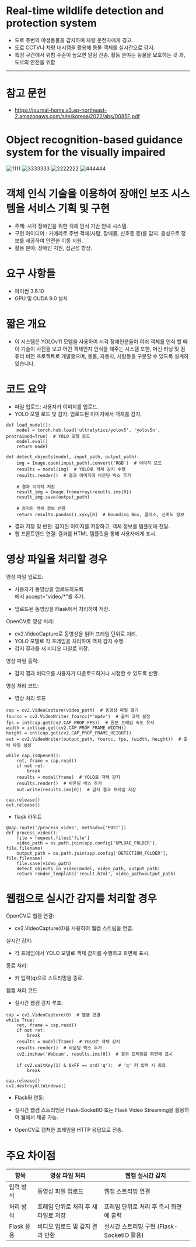 # Real-time wildlife detection and protection system
- 도로 주변의 야생동물을 감지하여 차량 운전자에게 경고.
- 도로 CCTV나 차량 대시캠을 활용해 동물 객체를 실시간으로 감지.
- 특정 구간에서 위험 수준이 높으면 알림 전송.
활동 분야는 동물을 보호하는 것 과, 도로의 안전을 위함
--------------------------------------------------------
# 참고 문헌
- https://journal-home.s3.ap-northeast-2.amazonaws.com/site/koreaai2022/abs/0085F.pdf

# Object recognition-based guidance system for the visually impaired

![1111](https://github.com/user-attachments/assets/8af4e06d-d85c-4727-bbbf-b8b41233154f)
![3333333](https://github.com/user-attachments/assets/1d655a2d-c12c-4bc9-9685-a017b3b1a3af)
![2222222](https://github.com/user-attachments/assets/10c1a171-d754-4393-bab6-1a0f6deb4598)
![444444](https://github.com/user-attachments/assets/2cdf18df-c7e4-49d6-9d8e-13ff7335df28)

# 객체 인식 기술을 이용하여 장애인 보조 시스템을 서비스 기획 및 구현

- 주제: 시각 장애인을 위한 객체 인식 기반 안내 시스템.
- 구현 아이디어 : 카메라로 주변 객체(사람, 장애물, 신호등 등)를 감지.
                 음성으로 정보를 제공하여 안전한 이동 지원.
- 활용 분야: 장애인 지원, 접근성 향상.

# 요구 사항들

- 파이썬 3.6.10
- GPU 및 CUDA 9.0 설치

# 짧은 개요
- 이 시스템은 YOLOv11 모델을 사용하여 시각 장애인분들이 여러 객체를 인식 할 때 이 기술이 사진을 보고 어떤 객체인지 인식을 해주는 시스템 또한,  머신 러닝 및 컴퓨터 비전 프로젝트로 개발했으며, 동물, 자동차, 사람등을 구분할 수 있도록 설계하였습니다.

# 코드 요약

- 파일 업로드: 사용자가 이미지를 업로드.
- YOLO 모델 로드 및 감지: 업로드된 이미지에서 객체를 감지.
```
def load_model():
    model = torch.hub.load('ultralytics/yolov5', 'yolov5n', pretrained=True)  # YOLO 모델 로드
    model.eval()
    return model

def detect_objects(model, input_path, output_path):
    img = Image.open(input_path).convert('RGB')  # 이미지 로드
    results = model(img)  # YOLO로 객체 감지 수행
    results.render()  # 결과 이미지에 바운딩 박스 추가

    # 결과 이미지 저장
    result_img = Image.fromarray(results.ims[0])
    result_img.save(output_path)

    # 감지된 객체 정보 반환
    return results.pandas().xyxy[0]  # Bounding Box, 클래스, 신뢰도 정보
```
- 결과 저장 및 반환: 감지된 이미지를 저장하고, 객체 정보를 템플릿에 전달.
- 웹 프론트엔드 연결: 결과를 HTML 템플릿을 통해 사용자에게 표시.

 # 영상 파일을 처리할 경우
 
 영상 파일 업로드:
 
- 사용자가 동영상을 업로드하도록 <form>에서 accept="video/*"를 추가.
- 업로드된 동영상을 Flask에서 처리하여 저장.
  
OpenCV로 영상 처리:

- cv2.VideoCapture로 동영상을 읽어 프레임 단위로 처리.
- YOLO 모델로 각 프레임을 처리하여 객체 감지 수행.
- 감지 결과를 새 비디오 파일로 저장.
  
영상 파일 출력:

- 감지 결과 비디오를 사용자가 다운로드하거나 시청할 수 있도록 반환.

영상 처리 코드: 

- 영상 처리 루프
```
cap = cv2.VideoCapture(video_path)  # 동영상 파일 열기
fourcc = cv2.VideoWriter_fourcc(*'mp4v')  # 출력 코덱 설정
fps = int(cap.get(cv2.CAP_PROP_FPS))  # 원본 프레임 속도 유지
width = int(cap.get(cv2.CAP_PROP_FRAME_WIDTH))
height = int(cap.get(cv2.CAP_PROP_FRAME_HEIGHT))
out = cv2.VideoWriter(output_path, fourcc, fps, (width, height))  # 출력 파일 설정

while cap.isOpened():
    ret, frame = cap.read()
    if not ret:
        break
    results = model(frame)  # YOLO로 객체 감지
    results.render()  # 바운딩 박스 추가
    out.write(results.ims[0])  # 감지 결과 프레임 저장

cap.release()
out.release()
```

- flask 라우트
```
@app.route('/process_video', methods=['POST'])
def process_video():
    file = request.files['file']
    video_path = os.path.join(app.config['UPLOAD_FOLDER'], file.filename)
    output_path = os.path.join(app.config['DETECTION_FOLDER'], file.filename)
    file.save(video_path)
    detect_objects_in_video(model, video_path, output_path)
    return render_template('result.html', video_path=output_path)
```

# 웹캠으로 실시간 감지를 처리할 경우

OpenCV로 웹캠 연결:

- cv2.VideoCapture(0)을 사용하여 웹캠 스트림을 연결.
  
실시간 감지:

- 각 프레임에서 YOLO 모델로 객체 감지를 수행하고 화면에 표시.
  
종료 처리:

- 키 입력(q)으로 스트리밍을 종료.

웹캠 처리 코드

- 실시간 웹캠 감지 루프:

```
cap = cv2.VideoCapture(0)  # 웹캠 연결
while True:
    ret, frame = cap.read()
    if not ret:
        break
    results = model(frame)  # YOLO로 객체 감지
    results.render()  # 바운딩 박스 추가
    cv2.imshow('Webcam', results.ims[0])  # 결과 프레임을 화면에 표시

    if cv2.waitKey(1) & 0xFF == ord('q'):  # 'q' 키 입력 시 종료
        break

cap.release()
cv2.destroyAllWindows()
```

- Flask와 연동:
  
- 실시간 웹캠 스트리밍은 Flask-SocketIO 또는 Flask Video Streaming을 활용하여 웹에서 제공 가능.
- OpenCV로 캡처한 프레임을 HTTP 응답으로 전송.

# 주요 차이점
| 항목  | 영상 파일 처리 | 웹캠 실시간 감지 |
| ------------- | ------------- | ------------- |
| 입력 방식  | 동영상 파일 업로드  | 	웹캠 스트리밍 연결  |
| 처리 방식  | 프레임 단위로 처리 후 새 파일로 저장  | 프레임 단위로 처리 후 즉시 화면에 출력  |
| Flask 응용 | 비디오 업로드 및 감지 결과 반환  | 	실시간 스트리밍 구현 (Flask-SocketIO 활용)  |
